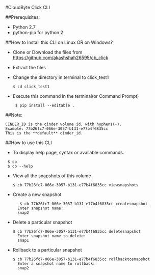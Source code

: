 #CloudByte Click CLI

##Prerequisites:
* Python 2.7
* python-pip for python 2


##How to Install this CLI on Linux OR on Windows?
* Clone or Download the files from https://github.com/akashshah26595/cb_click

* Extract the files 

* Change the directory in terminal to click_test1
   ```
   $ cd click_test1
   ```

* Execute this command in the terminal(or Command Prompt)
   ```
    $ pip install --editable .
    ```

##Note:
	
	CINDER_ID is the cinder volume id, with hyphens(-). 
	Example: 77b26fc7-066e-3057-b131-e77b4f6835cc
	This is the **default** cinder_id.

##How to use this CLI
* To display help page, syntax or available commands.
 ```
  $ cb 
  $ cb --help
 ```  

* View all the snapshots of this volume
   ```
   $ cb 77b26fc7-066e-3057-b131-e77b4f6835cc viewsnapshots
   ```

* Create a new snapshot
   ```
      $ cb 77b26fc7-066e-3057-b131-e77b4f6835cc createsnapshot	   	 
   	 Enter snapshot name:
   	 snap2
   ```

* Delete a particular snapshot
   ```
   $ cb 77b26fc7-066e-3057-b131-e77b4f6835cc deletesnapshot
     Enter snapshot name to delete:
     snap1
   ```

* Rollback to a particular snapshot
   ```
   $ cb 77b26fc7-066e-3057-b131-e77b4f6835cc rollbacktosnapshot
     Enter a snapshot name to rollback:
     snap2
   ```



